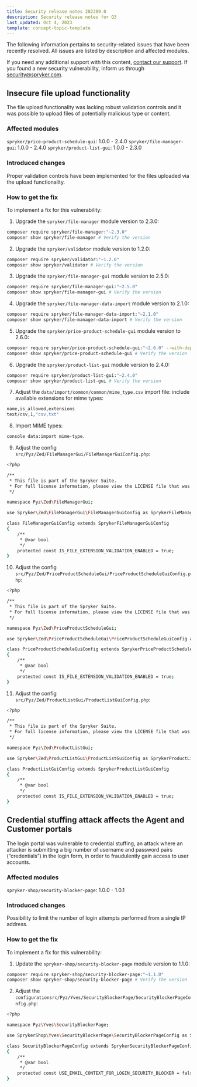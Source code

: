 ```yaml
---
title: Security release notes 202309.0
description: Security release notes for Q3
last_updated: Oct 4, 2023
template: concept-topic-template
---
```


The following information pertains to security-related issues that have been recently resolved. All issues are listed by description and affected modules.

If you need any additional support with this content, [contact our support](https://support.spryker.com/). If you found a new security vulnerability, inform us through [security@spryker.com](mailto:security@spryker.com).

## Insecure file upload functionality

The file upload functionality was lacking robust validation controls and it was possible to upload files of potentially malicious type or content.

### Affected modules

`spryker/price-product-schedule-gui`: 1.0.0 - 2.4.0
`spryker/file-manager-gui`: 1.0.0 - 2.4.0
`spryker/product-list-gui`: 1.0.0 - 2.3.0

### Introduced changes

Proper validation controls have been implemented for the files uploaded via the upload functionality.

### How to get the fix

To implement a fix for this vulnerability: 

1. Upgrade the `spryker/file-manager` module version to 2.3.0:

```bash
composer require spryker/file-manager:"~2.3.0"
composer show spryker/file-manager # Verify the version 
```

2. Upgrade the `spryker/validator` module version to 1.2.0:

```bash
composer require spryker/validator:"~1.2.0"
composer show spryker/validator # Verify the version
```

3. Upgrade the `spryker/file-manager-gui` module version to 2.5.0:

```bash
composer require spryker/file-manager-gui:"~2.5.0"
composer show spryker/file-manager-gui # Verify the version
```

4. Upgrade the `spryker/file-manager-data-import` module version to 2.1.0:

```bash
composer require spryker/file-manager-data-import:"~2.1.0"
composer show spryker/file-manager-data-import # Verify the version 
```

5. Upgrade the `spryker/price-product-schedule-gui` module version to 2.6.0:

```bash
composer require spryker/price-product-schedule-gui:"~2.6.0" --with-dependencies
composer show spryker/price-product-schedule-gui # Verify the version
```

6. Upgrade the `spryker/product-list-gui` module version to 2.4.0:

```bash
composer require spryker/product-list-gui:"~2.4.0"
composer show spryker/product-list-gui # Verify the version
```

7. Adjust the `data/import/common/common/mime_type.csv` import file: include available extensions for mime types:

```bash
name,is_allowed,extensions
text/csv,1,"csv,txt"
```

8. Import MIME types:

```bash
console data:import mime-type.
```

9. Adjust the config `src/Pyz/Zed/FileManagerGui/FileManagerGuiConfig.php`:

```bash
<?php

/**
 * This file is part of the Spryker Suite.
 * For full license information, please view the LICENSE file that was distributed with this source code.
 */

namespace Pyz\Zed\FileManagerGui;

use Spryker\Zed\FileManagerGui\FileManagerGuiConfig as SprykerFileManagerGuiConfig;

class FileManagerGuiConfig extends SprykerFileManagerGuiConfig
{
    /**
     * @var bool
     */
    protected const IS_FILE_EXTENSION_VALIDATION_ENABLED = true;
}
```

10. Adjust the config `src/Pyz/Zed/PriceProductScheduleGui/PriceProductScheduleGuiConfig.php`:

```bash
<?php

/**
 * This file is part of the Spryker Suite.
 * For full license information, please view the LICENSE file that was distributed with this source code.
 */

namespace Pyz\Zed\PriceProductScheduleGui;

use Spryker\Zed\PriceProductScheduleGui\PriceProductScheduleGuiConfig as SprykerPriceProductScheduleGuiConfig;

class PriceProductScheduleGuiConfig extends SprykerPriceProductScheduleGuiConfig
{
    /**
     * @var bool
     */
    protected const IS_FILE_EXTENSION_VALIDATION_ENABLED = true;
}
```

11. Adjust the config `src/Pyz/Zed/ProductListGui/ProductListGuiConfig.php`:

```bash
<?php

/**
 * This file is part of the Spryker Suite.
 * For full license information, please view the LICENSE file that was distributed with this source code.
 */

namespace Pyz\Zed\ProductListGui;

use Spryker\Zed\ProductListGui\ProductListGuiConfig as SprykerProductListGuiConfig;

class ProductListGuiConfig extends SprykerProductListGuiConfig
{
    /**
     * @var bool
     */
    protected const IS_FILE_EXTENSION_VALIDATION_ENABLED = true;
}
```

## Credential stuffing attack affects the Agent and Customer portals

The login portal was vulnerable to credential stuffing, an attack where an attacker is submitting a big number of username and password pairs (“credentials”) in the login form, in order to fraudulently gain access to user accounts.

### Affected modules

`spryker-shop/security-blocker-page`: 1.0.0 - 1.0.1

### Introduced changes

Possibility to limit the number of login attempts performed from a single IP address. 

### How to get the fix

To implement a fix for this vulnerability:

1. Update the `spryker-shop/security-blocker-page` module version to 1.1.0:

```bash
composer require spryker-shop/security-blocker-page:"~1.1.0"
composer show spryker-shop/security-blocker-page # Verify the version
```

2. Adjust the `configurationsrc/Pyz/Yves/SecurityBlockerPage/SecurityBlockerPageConfig.php`:

```bash
<?php

namespace Pyz\Yves\SecurityBlockerPage;

use SprykerShop\Yves\SecurityBlockerPage\SecurityBlockerPageConfig as SprykerSecurityBlockerPageConfig;

class SecurityBlockerPageConfig extends SprykerSecurityBlockerPageConfig
{
    /**
     * @var bool
     */
    protected const USE_EMAIL_CONTEXT_FOR_LOGIN_SECURITY_BLOCKER = false;
}
```